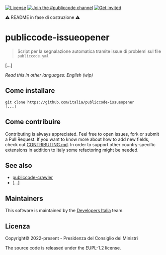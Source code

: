 [![License](https://img.shields.io/github/license/italia/publiccode-issueopener.svg)](https://github.com/italia/publiccode-issueopener/blob/main/LICENSE)
[![Join the #publiccode channel](https://img.shields.io/badge/Slack%20channel-%20publiccode-blue.svg)](https://app.slack.com/client/T6C27AXE0/CAM3F785T)
[![Get invited](https://slack.developers.italia.it/badge.svg)](https://slack.developers.italia.it/)

⚠️ README in fase di costruzione ⚠️

# publiccode-issueopener

> Script per la segnalazione automatica tramite issue di problemi sul file `publiccode.yml`

[...]

*Read this in other languages: English (wip)*

## Come installare

```shell
git clone https://github.com/italia/publiccode-issueopener
[...]
```

## Come contribuire

Contributing is always appreciated.
Feel free to open issues, fork or submit a Pull Request.
If you want to know more about how to add new fields, check out [CONTRIBUTING.md](CONTRIBUTING.md).
In order to support other country-specific extensions in addition to Italy some
refactoring might be needed.

## See also

* [publiccode-crawler](https://github.com/italia/publiccode-crawler)
* [...]

## Maintainers

This software is maintained by the [Developers Italia](https://developers.italia.it/) team.

## Licenza

Copyright© 2022-present - Presidenza del Consiglio dei Ministri

The source code is released under the EUPL-1.2 license.
